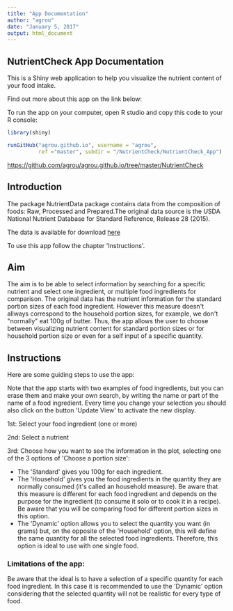 ```yaml
---
title: "App Documentation"
author: "agrou"
date: "January 5, 2017"
output: html_document
---
```


## NutrientCheck App Documentation

This is a Shiny web application to help you visualize the nutrient content of your food intake.

Find out more about this app on the link below:

To run the app on your computer, open R studio and copy this code to your R console:

```r
library(shiny)

runGitHub("agrou.github.io", username = "agrou", 
          ref ="master", subdir = "/NutrientCheck/NutrientCheck_App")
```

https://github.com/agrou/agrou.github.io/tree/master/NutrientCheck


## Introduction

The package NutrientData package contains data from the composition of foods: Raw, Processed and Prepared.The original data source is the USDA National Nutrient Database for Standard Reference, Release 28 (2015).

The data is available for download [here](https://github.com/56north/NutrientData/blob/master/data/ABBREV.rda) 

To use this app follow the chapter 'Instructions'.

## Aim

The aim is to be able to select information by searching for a specific nutrient and select one ingredient, or multiple food ingredients for comparison. The original data has the nutrient information for the standard portion sizes of each food ingredient. However this measure doesn't allways correspond to the household portion sizes, for example, we don't "normally" eat 100g of butter. 
Thus, the app allows the user to choose between visualizing nutrient content for standard portion sizes or for household portion size or even for a self input of a specific quantity.

## Instructions

Here are some guiding steps to use the app:

Note that the app starts with two examples of food ingredients, but you can erase them and make your own search, by writing the name or part of the name of a food ingredient.
Every time you change your selection you should also click on the button 'Update View' to activate the new display.

1st: Select your food ingredient (one or more)

2nd: Select a nutrient

3rd: Choose how you want to see the information in the plot, selecting one of the 3 options of 'Choose a portion size':

* The 'Standard' gives you 100g for each ingredient. 
* The 'Household' gives you the food ingredients in the quantity they are normally consumed (it's called an household measure). Be aware that this measure is different for each food ingredient and depends on the purpose for the ingredient (to consume it solo or to cook it in a recipe). Be aware that you will be comparing food for different portion sizes in this option.
* The 'Dynamic' option allows you to select the quantity you want (in grams) but, on the opposite of the 'Household' option, this will define the same quantity for all the selected food ingredients. Therefore, this option is ideal to use with one single food.


### Limitations of the app:
Be aware that the ideal is to have a selection of a specific quantity for each food ingredient. In this case it is recommended to use the 'Dynamic' option considering
that the selected quantity will not be realistic for every type of food.
